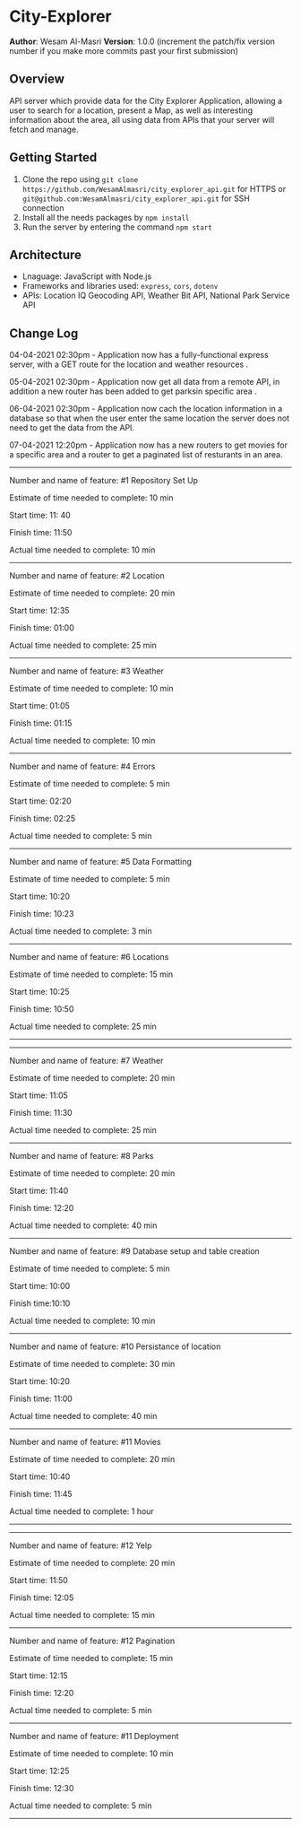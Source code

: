 # City-Explorer

**Author**: Wesam Al-Masri
**Version**: 1.0.0 (increment the patch/fix version number if you make more commits past your first submission)

## Overview

API server which provide data for the City Explorer Application, allowing a user to search for a location, present a Map, as well as interesting information about the area, all using data from APIs that your server will fetch and manage.

## Getting Started

1. Clone the repo using `git clone https://github.com/WesamAlmasri/city_explorer_api.git` for HTTPS or `git@github.com:WesamAlmasri/city_explorer_api.git` for SSH connection
2. Install all the needs packages by `npm install`
3. Run the server by entering the command `npm start`

## Architecture

- Lnaguage: JavaScript with Node.js
- Frameworks and libraries used: `express`, `cors`,  `dotenv`
- APIs: Location IQ Geocoding API, Weather Bit API, National Park Service API

## Change Log

04-04-2021 02:30pm - Application now has a fully-functional express server, with a GET route for the location and weather resources .

05-04-2021 02:30pm - Application now get all data from a remote API, in addition a new router has been added to get parksin specific area .

06-04-2021 02:30pm - Application now cach the location information in a database so that when the user enter the same location the server does not need to get the data from the API.

07-04-2021 12:20pm - Application now has a new routers to get movies for a specific area and a router to get a paginated list of resturants in an area.

---

Number and name of feature: #1 Repository Set Up

Estimate of time needed to complete: 10 min

Start time: 11: 40

Finish time: 11:50

Actual time needed to complete: 10 min

---

Number and name of feature: #2 Location

Estimate of time needed to complete: 20 min

Start time: 12:35

Finish time: 01:00

Actual time needed to complete: 25 min

---
Number and name of feature: #3 Weather

Estimate of time needed to complete: 10 min

Start time: 01:05

Finish time: 01:15

Actual time needed to complete: 10 min

---
Number and name of feature: #4 Errors

Estimate of time needed to complete: 5 min

Start time: 02:20

Finish time: 02:25

Actual time needed to complete: 5 min

---

Number and name of feature: #5 Data Formatting

Estimate of time needed to complete: 5 min

Start time: 10:20

Finish time: 10:23

Actual time needed to complete: 3 min

---

Number and name of feature: #6 Locations

Estimate of time needed to complete: 15 min

Start time: 10:25

Finish time: 10:50

Actual time needed to complete: 25 min

---

---

Number and name of feature: #7 Weather

Estimate of time needed to complete: 20 min

Start time: 11:05

Finish time: 11:30

Actual time needed to complete: 25 min

---

Number and name of feature: #8 Parks

Estimate of time needed to complete: 20 min

Start time: 11:40

Finish time: 12:20

Actual time needed to complete: 40 min

---

Number and name of feature: #9 Database setup and table creation

Estimate of time needed to complete: 5 min

Start time: 10:00

Finish time:10:10

Actual time needed to complete: 10 min

---

Number and name of feature: #10 Persistance of location

Estimate of time needed to complete: 30 min

Start time: 10:20

Finish time: 11:00

Actual time needed to complete: 40 min

---

Number and name of feature: #11 Movies

Estimate of time needed to complete: 20 min

Start time: 10:40

Finish time: 11:45

Actual time needed to complete: 1 hour

---

---

Number and name of feature: #12 Yelp

Estimate of time needed to complete: 20 min

Start time: 11:50

Finish time: 12:05

Actual time needed to complete: 15 min

---

Number and name of feature: #12 Pagination

Estimate of time needed to complete: 15 min

Start time: 12:15

Finish time: 12:20

Actual time needed to complete: 5 min

---

Number and name of feature: #11 Deployment

Estimate of time needed to complete: 10 min

Start time: 12:25

Finish time: 12:30

Actual time needed to complete: 5 min

---
